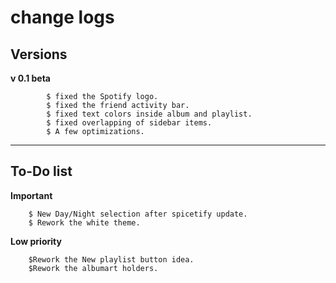 # change logs

## Versions

**v 0.1 beta**  	

			$ fixed the Spotify logo.  
			$ fixed the friend activity bar.  
			$ fixed text colors inside album and playlist.  
			$ fixed overlapping of sidebar items.  
			$ A few optimizations.
***
## To-Do list

**Important**  

		$ New Day/Night selection after spicetify update.
		$ Rework the white theme.

**Low priority**

		$Rework the New playlist button idea.
		$Rework the albumart holders.
